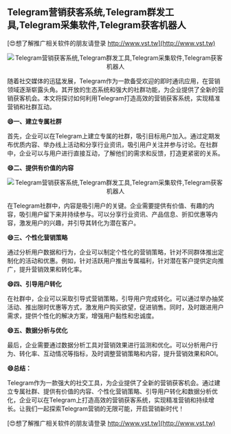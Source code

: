 ## **Telegram营销获客系统,Telegram群发工具,Telegram采集软件,Telegram获客机器人**

[😍想了解推广相关软件的朋友请登录 http://www.vst.tw](http://www.vst.tw)

 <center><img src="https://vst.tw/MP4/tuiguang/png/7.png" alt="Telegram营销获客系统,Telegram群发工具,Telegram采集软件,Telegram获客机器人"></center>

随着社交媒体的迅猛发展，Telegram作为一款备受欢迎的即时通讯应用，在营销领域逐渐崭露头角。其开放的生态系统和强大的社群功能，为企业提供了全新的营销获客机会。本文将探讨如何利用Telegram打造高效的营销获客系统，实现精准营销和社群互动。

**😄一、建立专属社群**

首先，企业可以在Telegram上建立专属的社群，吸引目标用户加入。通过定期发布优质内容、举办线上活动和分享行业资讯，吸引用户关注并参与讨论。在社群中，企业可以与用户进行直接互动，了解他们的需求和反馈，打造更紧密的关系。

**😄二、提供有价值的内容**

 <center><img src="https://vst.tw/MP4/tuiguang/png/0.png" alt="Telegram营销获客系统,Telegram群发工具,Telegram采集软件,Telegram获客机器人"></center>

在Telegram社群中，内容是吸引用户的关键。企业需要提供有价值、有趣的内容，吸引用户留下来并持续参与。可以分享行业资讯、产品信息、折扣优惠等内容，激发用户的兴趣，并引导其转化为潜在客户。

**😄三、个性化营销策略**

通过分析用户数据和行为，企业可以制定个性化的营销策略，针对不同群体推出定制化的活动和优惠。例如，针对活跃用户推出专属福利，针对潜在客户提供定向推广，提升营销效果和转化率。

**😄四、引导用户转化**

在社群中，企业可以采取引导式营销策略，引导用户完成转化。可以通过举办抽奖活动、推出限时优惠等方式，激发用户购买欲望，促进销售。同时，及时跟进用户需求，提供个性化的解决方案，增强用户黏性和忠诚度。

**😄五、数据分析与优化**

最后，企业需要通过数据分析工具对营销效果进行监测和优化。可以分析用户行为、转化率、互动情况等指标，及时调整营销策略和内容，提升营销效果和ROI。

**😄总结：**

Telegram作为一款强大的社交工具，为企业提供了全新的营销获客机会。通过建立专属社群、提供有价值的内容、个性化营销策略、引导用户转化和数据分析优化，企业可以在Telegram上打造高效的营销获客系统，实现精准营销和持续增长。让我们一起探索Telegram营销的无限可能，开启营销新时代！

[😍想了解推广相关软件的朋友请登录 http://www.vst.tw](http://www.vst.tw)



